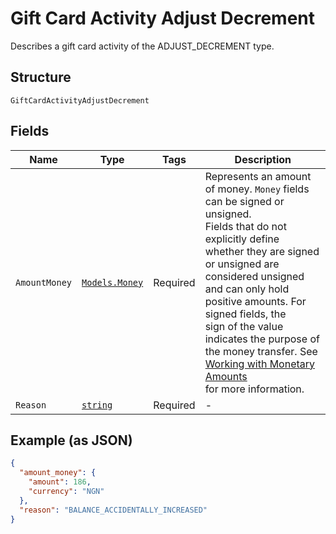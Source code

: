 
# Gift Card Activity Adjust Decrement

Describes a gift card activity of the ADJUST_DECREMENT type.

## Structure

`GiftCardActivityAdjustDecrement`

## Fields

| Name | Type | Tags | Description |
|  --- | --- | --- | --- |
| `AmountMoney` | [`Models.Money`](../../doc/models/money.md) | Required | Represents an amount of money. `Money` fields can be signed or unsigned.<br>Fields that do not explicitly define whether they are signed or unsigned are<br>considered unsigned and can only hold positive amounts. For signed fields, the<br>sign of the value indicates the purpose of the money transfer. See<br>[Working with Monetary Amounts](../../https://developer.squareup.com/docs/build-basics/working-with-monetary-amounts)<br>for more information. |
| `Reason` | [`string`](../../doc/models/gift-card-activity-adjust-decrement-reason.md) | Required | - |

## Example (as JSON)

```json
{
  "amount_money": {
    "amount": 186,
    "currency": "NGN"
  },
  "reason": "BALANCE_ACCIDENTALLY_INCREASED"
}
```


